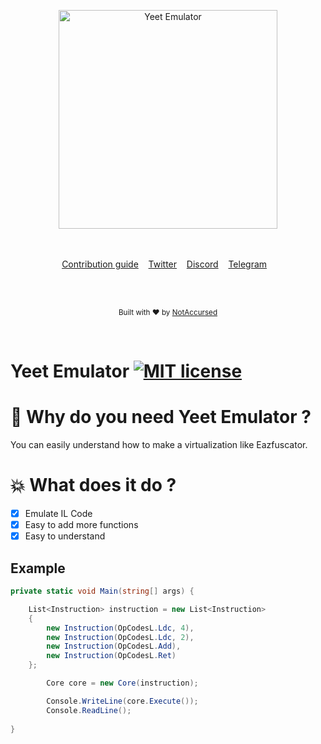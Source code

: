 <p align="center">
    <img width="350" height="350" src="https://i.imgur.com/kDkwJB9.png" alt="Yeet Emulator">
    <br>
    <br>
    <br>
</p>

<p align="center">
    <a href="https://github.com/NotAccursed/Yeet-Emulator/issues">Contribution guide</a>&nbsp;&nbsp;&nbsp;
    <a href="https://twitter.com/NAccursed">Twitter</a>&nbsp;&nbsp;&nbsp;
    <a href="https://discordapp.com/invite/f55n5tM">Discord</a>&nbsp;&nbsp;&nbsp;
    <a href="https://t.me/notaccursedtelegram">Telegram</a>&nbsp;&nbsp;&nbsp;
</p>

<br>

<br>

<p align="center">
  <sub>Built with ❤︎ by <a href="https://twitter.com/NAccursed">NotAccursed</a></sub>
</p>
<br>

# Yeet Emulator [![MIT license](https://img.shields.io/badge/License-MIT-blue.svg)](https://lbesson.mit-license.org/)


# 📜 Why do you need Yeet Emulator ?

You can easily understand how to make a virtualization like Eazfuscator.

# 💥 What does it do ?

- [x] Emulate IL Code
- [x] Easy to add more functions
- [x] Easy to understand

## Example
```C#
private static void Main(string[] args) {

    List<Instruction> instruction = new List<Instruction>
	{
	    new Instruction(OpCodesL.Ldc, 4),
	    new Instruction(OpCodesL.Ldc, 2),
	    new Instruction(OpCodesL.Add),
	    new Instruction(OpCodesL.Ret)
	};

        Core core = new Core(instruction);

        Console.WriteLine(core.Execute());
        Console.ReadLine();
        
}
```
